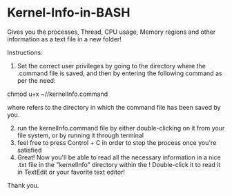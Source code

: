 # Kernel-Info-in-BASH
Gives you the processes, Thread, CPU usage, Memory regions and other information as a text file in a new folder!

Instructions:
1)    Set the correct user privileges by going to the directory where the .command file is saved, and then by entering the 
following command as per the need:

chmod u+x ~/<DIRECTORY>/kernelInfo.command

where <DIRECTORY> refers to the directory in which the command file has been saved by you.
  
2)    run the kernelInfo.command file by either double-clicking on it from your file system, or by running it through terminal
3)    feel free to press Control + C in order to stop the process once you're satisfied
4)    Great! Now you'll be able to read all the necessary information in a nice .txt file in the "kernelInfo" directory within      the <DIRECTORY>! Double-click it to read it in TextEdit or your favorite text editor!

Thank you.

